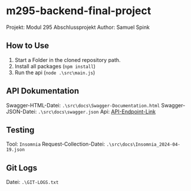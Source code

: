 # m295-backend-final-project
Projekt: Modul 295 Abschlussprojekt
Author: Samuel Spink

## How to Use
1. Start a Folder in the cloned repository path.
2. Install all packages (`npm install`)
3. Run the api (`node .\src\main.js`)

## API Dokumentation
Swagger-HTML-Datei: `.\src\docs\Swagger-Documentation.html`
Swagger-JSON-Datei: `.\src\docs\swagger.json`
Api: [API-Endpoint-Link](http://localhost:3000/api-docs)

## Testing
Tool: `Insomnia`
Request-Collection-Datei: `.\src\docs\Insomnia_2024-04-19.json`

## Git Logs
Datei: `.\GIT-LOGS.txt`
